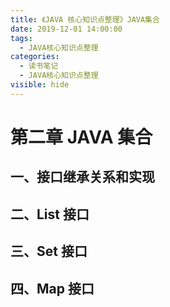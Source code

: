 ```yaml
---
title: 《JAVA 核心知识点整理》JAVA集合
date: 2019-12-01 14:00:00
tags: 
  - JAVA核心知识点整理
categories:
  - 读书笔记
  - JAVA核心知识点整理
visible: hide
---
```

# 第二章 JAVA 集合

## 一、接口继承关系和实现

## 二、List 接口

## 三、Set 接口

## 四、Map 接口

